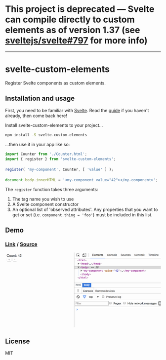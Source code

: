 # This project is deprecated — Svelte can compile directly to custom elements as of version 1.37 (see [sveltejs/svelte#797](https://github.com/sveltejs/svelte/issues/797) for more info)

---

# svelte-custom-elements

Register Svelte components as custom elements.


## Installation and usage

First, you need to be familiar with [Svelte](https://svelte.technology). Read the [guide](https://svelte.technology/guide) if you haven't already, then come back here!

Install svelte-custom-elements to your project...

```bash
npm install -S svelte-custom-elements
```

...then use it in your app like so:

```js
import Counter from './Counter.html';
import { register } from 'svelte-custom-elements';

register( 'my-component', Counter, [ 'value' ] );

document.body.innerHTML = '<my-component value="42"></my-component>';
```

The `register` function takes three arguments:

1. The tag name you wish to use
2. A Svelte component constructor
3. An optional list of 'observed attributes'. Any properties that you want to get or set (i.e. `component.thing = 'foo'`) must be included in this list.


## Demo

### [Link](https://svelte-custom-elements.surge.sh/) / [Source](https://github.com/sveltejs/svelte-custom-elements/tree/master/demo)

![svelte-custom-elements demo](demo/demo.gif)


## License

MIT
